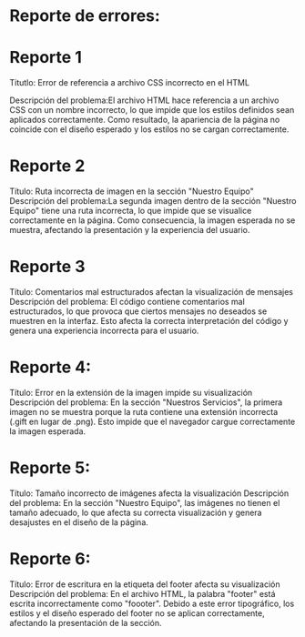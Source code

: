 # Reporte de errores:

# Reporte 1
Titutlo: Error de referencia a archivo CSS incorrecto en el HTML

Descripción del problema:El archivo HTML hace referencia a un archivo CSS con un nombre incorrecto, lo que impide que los estilos definidos sean aplicados correctamente. Como resultado, la apariencia de la página no coincide con el diseño esperado y los estilos no se cargan correctamente.

# Reporte 2
Título: Ruta incorrecta de imagen en la sección "Nuestro Equipo"
Descripción del problema:La segunda imagen dentro de la sección "Nuestro Equipo" tiene una ruta incorrecta, lo que impide que se visualice correctamente en la página. Como consecuencia, la imagen esperada no se muestra, afectando la presentación y la experiencia del usuario.

# Reporte 3
Título: Comentarios mal estructurados afectan la visualización de mensajes
Descripción del problema: El código contiene comentarios mal estructurados, lo que provoca que ciertos mensajes no deseados se muestren en la interfaz. Esto afecta la correcta interpretación del código y genera una experiencia incorrecta para el usuario.

# Reporte 4:
Título: Error en la extensión de la imagen impide su visualización
Descripción del problema: En la sección "Nuestros Servicios", la primera imagen no se muestra porque la ruta contiene una extensión incorrecta (.gift en lugar de .png). Esto impide que el navegador cargue correctamente la imagen esperada.

# Reporte 5:
Título: Tamaño incorrecto de imágenes afecta la visualización
Descripción del problema: En la sección "Nuestro Equipo", las imágenes no tienen el tamaño adecuado, lo que afecta su correcta visualización y genera desajustes en el diseño de la página.

# Reporte 6:
Título: Error de escritura en la etiqueta del footer afecta su visualización
Descripción del problema: En el archivo HTML, la palabra "footer" está escrita incorrectamente como "foooter". Debido a este error tipográfico, los estilos y el diseño esperado del footer no se aplican correctamente, afectando la presentación de la sección.

